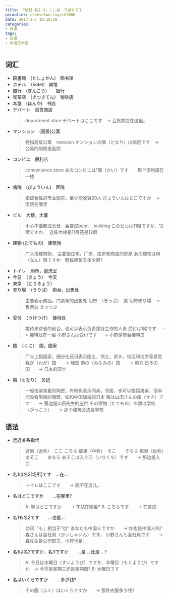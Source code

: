 ```yaml
---
title: 「标日·初1-3」ここは　でぱとです
permalink: cheesekun.top/ch1006
date: 2017-3-7 10:10:10
categories:
- 日语
tags:
- 日语
- 标准日本语 
---
```


## 词汇
- 図書館　(としょかん)　图书馆
- ホテル　（hotel） 宾馆
- 銀行　(ぎんこう)　　银行
- 喫茶店　(きつさてん)　咖啡店
- 本屋　(ほんや)　书店
- デパート　百货商店
	> department store
	> デパートはここです　-> 百货商店在这里。
- マンション　(高级)公寓
	> 特指高级公寓　mansion
	> マンションの隣（となり）は病院です　-> 公寓的隔壁是医院
- コンビニ　便利店
	> convenience store
	> あのコンビニは1階（かい）です　　那个便利店在一楼
- 病院　(びょういん)　医院
	> 指综合性的专业医院，至少能收容20人
	> びょういんはどこですか　-> 医院在哪里
- ビル　大楼，大厦
	> <span class="red">小心不要都成长音，会变成beer，</span> building
	> このビルは11階ですか、12階ですか。　这栋大楼是11层还是12层
- 建物 (たてもの)　建筑物
	> 广义指建筑物， 主要指住宅，厂房，库房和商店的房屋
	> あの建物は何（なん）階ですか　那栋建筑有多少层? 
- トイレ　厕所，盥洗室
- 今日　（きょう）　今天
- 東京　（とうきょう）
- 売り場　（うりば）　柜台，出售处
	> 主要表示商品，门票等的出售处
	> 切符　（きっぷ）　票
	> 切符売り場　-> 售票处 きっつぷ
- 受付　（うけつけ）　接待处
	> 接待来访者的前台。也可以表示负责接待工作的人员
	> 受付は1階です  　-> 接待处在一层
	> 小野さんは受付です 　 -> 小野是前台接待员
- 国　（くに）　国，国家
	> 广义上指国家，细分化还可表示国土，领土，家乡，地区和地方等意思
	> 我が（わが）国　　-> 我国
	> 南の（みなみの）国　　-> 南方
	> 日本の国　　-> 日本的国土
- 隣（となり）　旁边
	> 一般指紧挨着的隔壁，有时也表示同桌，邻居，<span class="red">也可以指距离远，但中间没有阻隔的隔壁，如和中国隔海的日本</span>
	> 隣は山田さんの席（せき）です　　-> 旁边是山田先生的座位
	> その建物（たてもの）の隣は学校（がっこう）　　-> 那个建筑旁边是学校

## 语法
- 远近关系指代
	> 这里（近称）　ここ  こちら
	> 那里（中称）　そこ　　そちら
	> 那里（远称）　あそこ　　あちら
	> あそこは入り口（いりくち）です　　-> 那边是入口
- 名1は名2[场所]です　...在...
	> トイレはここです　　-> 厕所在这儿。
- 名はどこですか　　...在哪里?
	> A: 駅はどこですか　　-> 车站在哪里? 
	> B: こちらです　　-> 在这边
- 名1も名2です　　...也是...
	> 助词「も」相当于"也"
	> あなたも中国人ですか　　-> 你也是中国人吗?
	> 森さんは会社員（かいしゃいん）です。 小野さんも会社員です　　-> 森先生是公司职员，小野也是。
- 名1は名2ですか、名3ですか　　...是...,还是...？
	> A: 今日は水曜日（すいようび）ですか、木曜日（もくようび）ですか　-> 今天是星期三还是星期四?
	> B: 水曜日です
- 名はいくらですか　　...多少钱?
	> その服（ふく）はいくらですか　　-> 那件衣服多少钱?
	




